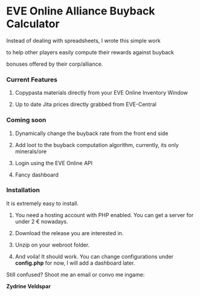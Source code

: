 # EVE Online Alliance Buyback Calculator

Instead of dealing with spreadsheets, I wrote this simple work

to help other players easily compute their rewards against buyback

bonuses offered by their corp/alliance.

### Current Features

1. Copypasta materials directly from your EVE Online Inventory Window

2. Up to date Jita prices directly grabbed from EVE-Central

### Coming soon

1. Dynamically change the buyback rate from the front end side

2. Add loot to the buyback computation algorithm, currently, its only minerals/ore

3. Login using the EVE Online API

4. Fancy dashboard
 
### Installation

It is extremely easy to install. 

1. You need a hosting account with PHP enabled. You can get a server for under 2 € nowadays. 

2. Download the release you are interested in. 

3. Unzip on your webroot folder.

4. And voila! It should work. You can change configurations under **config.php** for now, 
I will add a dashboard later.


Still confused? Shoot me an email or convo me ingame: 

**Zydrine Veldspar**
